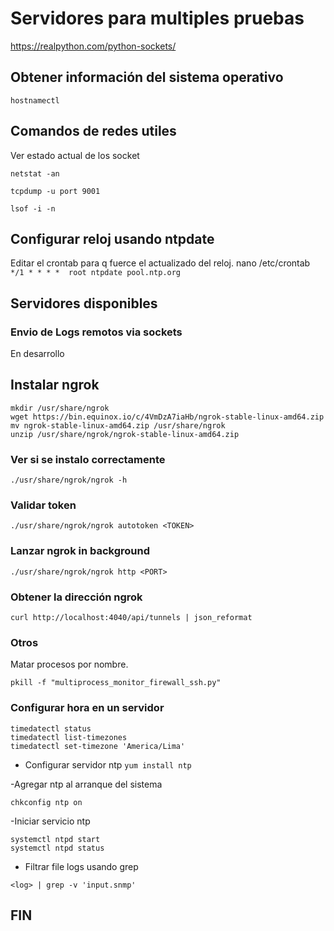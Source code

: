 # Servidores para multiples pruebas

https://realpython.com/python-sockets/

## Obtener información del sistema operativo
```
hostnamectl
```
## Comandos de redes utiles
Ver estado actual de los socket
```
netstat -an
```
```
tcpdump -u port 9001
```

```
lsof -i -n
```

## Configurar reloj usando ntpdate
Editar el crontab para q fuerce el actualizado del reloj.
nano /etc/crontab
`*/1 * * * *  root ntpdate pool.ntp.org`

## Servidores disponibles
### Envio de Logs remotos via sockets 
En desarrollo

## Instalar ngrok
```
mkdir /usr/share/ngrok
wget https://bin.equinox.io/c/4VmDzA7iaHb/ngrok-stable-linux-amd64.zip
mv ngrok-stable-linux-amd64.zip /usr/share/ngrok
unzip /usr/share/ngrok/ngrok-stable-linux-amd64.zip
```
### Ver si se instalo correctamente
`./usr/share/ngrok/ngrok -h`

### Validar token
`./usr/share/ngrok/ngrok autotoken <TOKEN>`

### Lanzar ngrok in background
`./usr/share/ngrok/ngrok http <PORT>`

### Obtener la dirección ngrok
`curl http://localhost:4040/api/tunnels | json_reformat`

### Otros
Matar procesos por nombre.

`pkill -f "multiprocess_monitor_firewall_ssh.py"`

### Configurar hora en un servidor
```
timedatectl status
timedatectl list-timezones
timedatectl set-timezone 'America/Lima'
```
- Configurar servidor ntp
`yum install ntp`

-Agregar ntp al arranque del sistema

`chkconfig ntp on`

-Iniciar servicio ntp 
```
systemctl ntpd start 
systemctl ntpd status
```

- Filtrar file logs usando grep
 ```
 <log> | grep -v 'input.snmp'
```
## FIN
